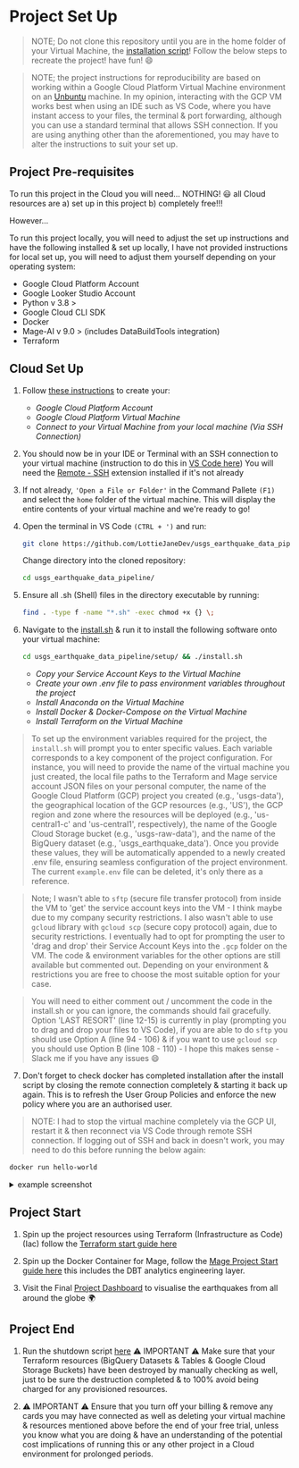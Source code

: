 # Project Set Up

>NOTE; Do not clone this repository until you are in the home folder of your Virtual Machine, the [installation script](setup/install.sh)! Follow the below steps to recreate the project! have fun! 😄

>NOTE; the project instructions for reproducibility are based on working within a Google Cloud Platform Virtual Machine environment on an [Unbuntu](https://ubuntu.com/desktop) machine. In my opinion, interacting with the GCP VM works best when using an IDE such as VS Code, where you have instant access to your files, the terminal & port forwarding, although you can use a standard terminal that allows SSH connection. If you are using anything other than the aforementioned, you may have to alter the instructions to suit your set up.  

## Project Pre-requisites

To run this project in the Cloud you will need... NOTHING! 😃 all Cloud resources are a) set up in this project b) completely free!!!

However...

To run this project locally, you will need to adjust the set up instructions and have the following installed & set up locally, I have not provided instructions for  local set up, you will need to adjust them yourself depending on your operating system:

* Google Cloud Platform Account
* Google Looker Studio Account
* Python v 3.8 >
* Google Cloud CLI SDK
* Docker
* Mage-AI v 9.0 > (includes DataBuildTools integration)
* Terraform


## Cloud Set Up


1. Follow [these instructions](setup/gcp_virtual_machine_setup.md) to create your:

    * *Google Cloud Platform Account*
    * *Google Cloud Platform Virtual Machine*
    * *Connect to your Virtual Machine from your local machine (Via SSH Connection)*

2. You should now be in your IDE or Terminal with an SSH connection to your virtual machine (instruction to do this in [VS Code here](https://code.visualstudio.com/docs/remote/ssh)) You will need the [Remote - SSH](https://marketplace.visualstudio.com/items?itemName=ms-vscode-remote.remote-ssh) extension installed if it's not already

3. If not already, `'Open a File or Folder'` in the Command Pallete `(F1)` and select the `home` folder of the virtual machine. This will display the entire contents of your virtual machine and we're ready to go!

4. Open the terminal in VS Code `(CTRL + ')` and run:

    ```bash
    git clone https://github.com/LottieJaneDev/usgs_earthquake_data_pipeline.git
    ```
    Change directory into the cloned repository: 

    ```bash
    cd usgs_earthquake_data_pipeline/
    ```

5. Ensure all .sh (Shell) files in the directory executable by running: 

    ```bash
    find . -type f -name "*.sh" -exec chmod +x {} \;
    ```

6. Navigate to the [install.sh](setup/install.sh) & run it to install the following software onto your virtual machine: 

    ```bash
    cd usgs_earthquake_data_pipeline/setup/ && ./install.sh
    ```

    * *Copy your Service Account Keys to the Virtual Machine*
    * *Create your own .env file to pass environment variables throughout the project*
    * *Install Anaconda on the Virtual Machine*
    * *Install Docker & Docker-Compose on the Virtual Machine*
    * *Install Terraform on the Virtual Machine*

> To set up the environment variables required for the project, the `install.sh` will prompt you to enter specific values. Each variable corresponds to a key component of the project configuration. For instance, you will need to provide the name of the virtual machine you just created, the local file paths to the Terraform and Mage service account JSON files on your personal computer, the name of the Google Cloud Platform (GCP) project you created (e.g., 'usgs-data'), the geographical location of the GCP resources (e.g., 'US'), the GCP region and zone where the resources will be deployed (e.g., 'us-central1-c' and 'us-central1', respectively), the name of the Google Cloud Storage bucket (e.g., 'usgs-raw-data'), and the name of the BigQuery dataset (e.g., 'usgs_earthquake_data'). Once you provide these values, they will be automatically appended to a newly created .env file, ensuring seamless configuration of the project environment. The current `example.env` file can be deleted, it's only there as a reference. 

> Note; I wasn't able to `sftp` (secure file transfer protocol) from inside the VM to 'get' the service account keys into the VM - I think maybe due to my company security restrictions. I also wasn't able to use `gcloud` library with `gcloud scp` (secure copy protocol) again, due to security restrictions. I eventually had to opt for prompting the user to 'drag and drop' their Service Account Keys into the `.gcp` folder on the VM. The code & environment variables for the other options are still available but commented out. Depending on your environment & restrictions you are free to choose the most suitable option for your case. 

> You will need to either comment out / uncomment the code in the install.sh or you can ignore, the commands should fail gracefully.  Option 'LAST RESORT' (line 12-15) is currently in play (prompting you to drag and drop your files to VS Code), if you are able to do `sftp` you should use Option A (line 94 - 106) & if you want to use `gcloud scp` you should use Option B (line 108 - 110) - I hope this makes sense - Slack me if you have any issues 😄

7. Don't forget to check docker has completed installation after the install script by closing the remote connection completely & starting it back up again. This is to refresh the User Group Policies and enforce the new policy where you are an authorised user. 

> NOTE: I had to stop the virtual machine completely via the GCP UI, restart it & then reconnect via VS Code through remote SSH connection. If logging out of SSH and back in doesn't work, you may need to do this before running the below again:  

```bash
docker run hello-world
 ```

<details>
    <summary>example screenshot</summary>
    <br>
    <img src="images/docker-hello-world.jpg" alt="docker-hello-world" height="300" width="300">
    </details>

## Project Start 

1. Spin up the project resources using Terraform (Infrastructure as Code) (Iac) follow the [Terraform start guide here](terraform/README.md)

2. Spin up the Docker Container for Mage, follow the [Mage Project Start guide here](mage/README.md) this includes the DBT analytics engineering layer. 

3. Visit the Final [Project Dashboard](https://lookerstudio.google.com/reporting/b0be0518-3803-4301-9829-0125d48be9df) to visualise the earthquakes from all around the globe :earth_africa: 

## Project End 

1. Run the shutdown script [here](setup/shutdown.sh) ⚠️ IMPORTANT ⚠️ Make sure that your Terraform resources (BigQuery Datasets & Tables & Google Cloud Storage Buckets) have been destroyed by manually checking as well, just to be sure the destruction completed & to 100% avoid being charged for any provisioned resources. 

2. ⚠️ IMPORTANT ⚠️ Ensure that you turn off your billing & remove any cards you may have connected as well as deleting your virtual machine & resources mentioned above before the end of your free trial, unless you know what you are doing & have an understanding of the potential cost implications of running this or any other project in a Cloud environment for prolonged periods. 






